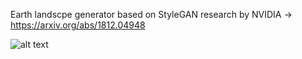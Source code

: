 Earth landscpe generator based on StyleGAN research by NVIDIA -> https://arxiv.org/abs/1812.04948


![alt text](https://raw.githubusercontent.com/EarthLandscapeGAN/master/example_images.png)
